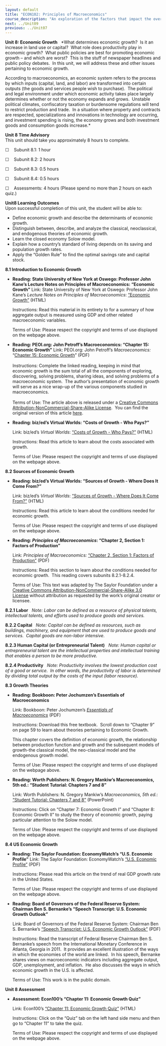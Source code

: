 ```yaml
---
layout: default
title: "ECON102: Principles of Macroeconomics"
course_description: "An exploration of the factors that impact the overall performance of economies. The course focuses on public policies helping and hindering the achievement of intended outcomes, such as reducing unemployment or increasing trade."
next: ../Unit09
previous: ../Unit07
---
```

**Unit 8: Economic Growth** <span id="8"></span> 
*What determines economic growth?  Is it an increase in land use or
capital?  What role does productivity play in economic growth?  What
public policies are best for promoting economic growth – and which are
worst?  This is the stuff of newspaper headlines and public policy
debates.  In this unit, we will address these and other issues
pertaining to economic growth.  
  
 According to macroeconomics, an economic system refers to the process
by which inputs (capital, land, and labor) are transformed into certain
outputs (the goods and services people wish to purchase).  The political
and legal environment under which economic activity takes place largely
determines whether or not the economy expands and grows.  Unstable
political climates, confiscatory taxation or burdensome regulations will
tend to restrict production and trade.  In a situation where property
and contracts are respected, specializations and innovations in
technology are occurring, and investment spending is rising, the economy
grows and both investment goods and consumption goods increase.*

**Unit 8 Time Advisory**  
This unit should take you approximately 8 hours to complete.  
  
 ☐    Subunit 8.1: 1 hour  
  
 ☐    Subunit 8.2: 2 hours  
  
 ☐    Subunit 8.3: 0.5 hours  
  
 ☐    Subunit 8.4: 0.5 hours  
  
 ☐    Assessments: 4 hours (Please spend no more than 2 hours on each
quiz.)

**Unit8 Learning Outcomes**  
Upon successful completion of this unit, the student will be able to:
-   Define economic growth and describe the determinants of economic
    growth.
-   Distinguish between, describe, and analyze the classical,
    neoclassical, and endogenous theories of economic growth.
-   Learn the closed economy Solow model.
-   Explain how a country’s standard of living depends on its saving and
    population growth rates.
-   Apply the “Golden Rule” to find the optimal savings rate and capital
    stock.

**8.1 Introduction to Economic Growth** <span id="8.1"></span> 
-   **Reading: State University of New York at Oswego: Professor John
    Kane’s Lecture Notes on Principles of Macroeconomics: “Economic
    Growth”**
    Link: State University of New York at Oswego: Professor John Kane’s
    *Lecture Notes on* *Principles of Macroeconomics*: [“Economic
    Growth”](http://www.oswego.edu/~economic/eco200/chap17.htm) (HTML)  
      
     Instructions: Read this material in its entirety to for a summary
    of how aggregate output is measured using GDP and other related
    macroeconomic variables.  
      
     Terms of Use: Please respect the copyright and terms of use
    displayed on the webpage above.

-   **Reading: PEOI.org: John Petroff’s Macroeconomics: “Chapter 15:
    Economic Growth”**
    Link: PEOI.org: John Petroff’s *Macroeconomics:* “[Chapter 15:
    Economic
    Growth](https://resources.saylor.org/archived/wp-content/uploads/2012/06/Chapter-15-Economic-Growth-Petroff.pdf)”
    (PDF)  
        
     Instructions: Complete the linked reading, keeping in mind that
    economic growth is the sum total of all the components of exploring,
    discovering, solving problems, sharing ideas, and solving problems
    of a macroeconomic system.  The author’s presentation of economic
    growth will serve as a nice wrap-up of the various components
    studied in macroeconomics.  
        
     Terms of Use: The article above is released under a [Creative
    Commons Attribution-NonCommercial-Share-Alike
    License](http://creativecommons.org/licenses/by-nc-sa/3.0/deed.en). 
    You can find the original version of this
    article [here](http://www.peoi.org/Courses/Coursestu/mac/fram15.html).

-   **Reading: biz/ed’s Virtual Worlds: “Costs of Growth - Who Pays?”**

    Link: biz/ed’s *Virtual Worlds*: [“Costs of Growth - Who
    Pays?”](http://www.bized.co.uk/virtual/economy/policy/outcomes/gdp/growth2.htm) (HTML)  
      
     Instructions: Read this article to learn about the costs associated
    with growth.  
      
     Terms of Use: Please respect the copyright and terms of use
    displayed on the webpage above.

**8.2 Sources of Economic Growth** <span id="8.2"></span> 
-   **Reading: biz/ed’s Virtual Worlds: “Sources of Growth - Where Does
    It Come From?”**

    Link: biz/ed’s *Virtual Worlds*: [“Sources of Growth - Where Does It
    Come
    From?”](http://www.bized.co.uk/virtual/economy/policy/outcomes/gdp/growth3.htm) (HTML)  
      
     Instructions: Read this article to learn about the conditions
    needed for economic growth.  
      
     Terms of Use: Please respect the copyright and terms of use
    displayed on the webpage above.

-   **Reading: *Principles of Macroeconomics*: “Chapter 2, Section 1:
    Factors of Production”**

    Link: *Principles of Macroeconomics:* [“Chapter 2, Section 1:
    Factors of
    Production”](https://resources.saylor.org/archived/textbooks/Principles%20of%20Macroeconomics.pdf) (PDF)  
      
     Instructions: Read this section to learn about the conditions
    needed for economic growth.  This reading covers subunits
    8.2.1-8.2.4.  
      
     Terms of Use: This text was adapted by The Saylor Foundation under
    a [Creative Commons Attribution-NonCommercial-Share-Alike 3.0
    License](http://creativecommons.org/licenses/by-nc-sa/3.0/) without
    attribution as requested by the work’s original creator or licensee.

    <span
    style="font-size: 10pt; font-family: Calibri, sans-serif; background-position: initial initial; background-repeat: initial initial;"></span>

**8.2.1 Labor** <span id="8.2.1"></span> 
*Note: Labor can be defined as a resource of physical talents,
intellectual talents, and efforts used to produce goods and services.*

**8.2.2 Capital** <span id="8.2.2"></span> 
*Note: Capital can be defined as resources, such as buildings,
machinery, and equipment that are used to produce goods and services.
 Capital goods are non-labor intensive.*

**8.2.3 Human Capital (or Entrepreneurial Talent)** <span
id="8.2.3"></span> 
*Note: Human capital or entrepreneurial talent are the intellectual
properties and intellectual training that enables a person to be more
productive.*

**8.2.4 Productivity** <span id="8.2.4"></span> 
*Note: Productivity involves the lowest production cost of a good or
service.  In other words, the productivity of labor is determined by
dividing total output by the costs of the input (labor resource).*

**8.3 Growth Theories** <span id="8.3"></span> 
-   **Reading: Bookboon: Peter Jochumzen’s Essentials of
    Macroeconomics**

    Link: Bookboon: Peter Jochumzen’s *[Essentials of
    Macroeconomics](http://bookboon.com/us/textbooks/economics/macroeconimics-uk)* (PDF)  
      
     Instructions: Download this free textbook.  Scroll down to “Chapter
    9” on page 59 to learn about theories pertaining to Economic
    Growth.  
      
     This chapter covers the definition of economic growth, the
    relationship between production function and growth and the
    subsequent models of growth-the classical model, the neo-classical
    model and the endogenous growth model.  
      
     Terms of Use: Please respect the copyright and terms of use
    displayed on the webpage above.

-   **Reading: Worth Publishers: N. Gregory Mankiw’s Macroeconomics, 5th
    ed.: “Student Tutorial: Chapters 7 and 8”**

    Link: Worth Publishers: N. Gregory Mankiw’s *Macroeconomics, 5th
    ed.*: [“Student Tutorial: Chapters 7 and
    8”](http://bcs.worthpublishers.com/mankiw5/pages/bcs-main.asp?v=category&s=00080&n=01000&i=01080.01&o=)
    (PowerPoint)  
      
     Instructions: Click on “Chapter 7: Economic Growth I” and “Chapter
    8: Economic Growth II” to study the theory of economic growth,
    paying particular attention to the Solow model.  
      
     Terms of Use: Please respect the copyright and terms of use
    displayed on the webpage above.

**8.4 US Economic Growth** <span id="8.4"></span> 
-   **Reading: The Saylor Foundation: EconomyWatch’s “U.S. Economic
    Profile”**
    Link: The Saylor Foundation: EconomyWatch’s [“U.S. Economic
    Profile”](https://resources.saylor.org/archived/wp-content/uploads/2012/07/US-Economy-Profile.pdf) (PDF)  
      
     Instructions: Please read this article on the trend of real GDP
    growth rate in the United States.  
      
     Terms of Use: Please respect the copyright and terms of use
    displayed on the webpage above.

-   **Reading: Board of Governors of the Federal Reserve System:
    Chairman Ben S. Bernanke’s “Speech Transcript: U.S. Economic Growth
    Outlook”**

    Link: Board of Governors of the Federal Reserve System: Chairman Ben
    S. Bernanke’s [“Speech Transcript: U.S. Economic Growth
    Outlook”](https://resources.saylor.org/archived/wp-content/uploads/2012/07/US-Economic-Outlook-Bernanke.pdf) (PDF)  
      
     Instructions: Read the transcript of Federal Reserve Chairman Ben
    S. Bernanke’s speech from the International Monetary Conference in
    Atlanta, Georgia in 2011.  It provides an excellent illustration of
    the ways in which the economies of the world are linked.  In his
    speech, Bernanke shares views on macroeconomic indicators including
    aggregate output, GDP, unemployment, and inflation.  He also
    discusses the ways in which economic growth in the U.S. is
    affected.  
      
     Terms of Use: This work is in the public domain.

**Unit 8 Assessment** <span id="8.5"></span> 
-   **Assessment: Econ100’s “Chapter 11: Economic Growth Quiz”**

    Link: Econ100’s [“Chapter 11: Economic Growth
    Quiz”](http://www.econ100.com/usa/mac5e/index.html) (HTML)  
      
     Instructions: Click on the “Quiz” tab on the left hand side menu
    and then go to “Chapter 11” to take the quiz.  
      
     Terms of Use: Please respect the copyright and terms of use
    displayed on the webpage above.


